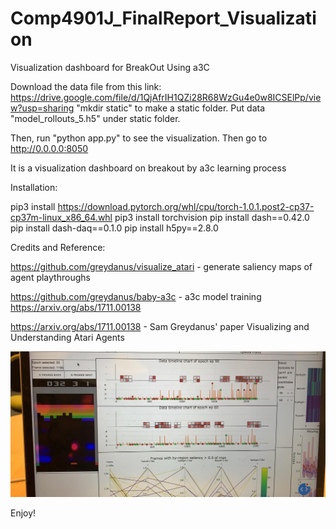 # Comp4901J_FinalReport_Visualization
Visualization dashboard for BreakOut Using a3C


Download the data file from this link: https://drive.google.com/file/d/1QjAfrIH1QZi28R68WzGu4e0w8ICSElPp/view?usp=sharing
"mkdir static" to make a static folder. Put data "model_rollouts_5.h5" under static folder.



Then, run "python app.py" to see the visualization.
Then go to http://0.0.0.0:8050

It is a visualization dashboard on breakout by a3c learning process



Installation:

pip3 install https://download.pytorch.org/whl/cpu/torch-1.0.1.post2-cp37-cp37m-linux_x86_64.whl
pip3 install torchvision
pip install dash==0.42.0  
pip install dash-daq==0.1.0
pip install h5py==2.8.0

Credits and Reference:

https://github.com/greydanus/visualize_atari - generate saliency maps of agent playthroughs

https://github.com/greydanus/baby-a3c -  a3c model training https://arxiv.org/abs/1711.00138

https://arxiv.org/abs/1711.00138 - Sam Greydanus' paper Visualizing and Understanding Atari Agents




![alt text](https://github.com/wslukaa/Comp4901J_FinalReport_Visualization/blob/master/60226678_2016050671838104_7088894310036275200_n.jpg)

Enjoy!
